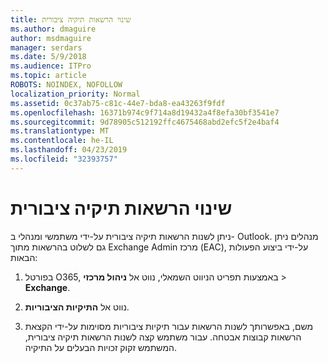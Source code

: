 ```yaml
---
title: שינוי הרשאות תיקיה ציבורית
ms.author: dmaguire
author: msdmaguire
manager: serdars
ms.date: 5/9/2018
ms.audience: ITPro
ms.topic: article
ROBOTS: NOINDEX, NOFOLLOW
localization_priority: Normal
ms.assetid: 0c37ab75-c81c-44e7-bda8-ea43263f9fdf
ms.openlocfilehash: 16371b974c9f714a8d19432a4f8efa30bf3541e7
ms.sourcegitcommit: 9d78905c512192ffc4675468abd2efc5f2e4baf4
ms.translationtype: MT
ms.contentlocale: he-IL
ms.lasthandoff: 04/23/2019
ms.locfileid: "32393757"
---
```

# <a name="changing-public-folder-permissions"></a>שינוי הרשאות תיקיה ציבורית

ניתן לשנות הרשאות תיקיה ציבורית על-ידי משתמשי ומנהלי ב- Outlook. מנהלים ניתן גם לשלוט בהרשאות מתוך Exchange Admin מרכז (EAC), על-ידי ביצוע הפעולות הבאות:
  
1. בפורטל O365, באמצעות תפריט הניווט השמאלי, נווט אל **ניהול מרכזי** \> **Exchange**.
    
2. נווט אל **התיקיות הציבוריות**.
    
3. משם, באפשרותך לשנות הרשאות עבור תיקיות ציבוריות מסוימות על-ידי הקצאת הרשאות קבוצות אבטחה. עבור משתמש קצה לשנות הרשאות תיקיה ציבורית, המשתמש זקוק זכויות הבעלים על התיקיה.
    

